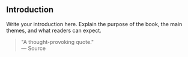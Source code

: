 ## Introduction

Write your introduction here. Explain the purpose of the book, the main themes, and what readers can expect.

> "A thought-provoking quote."  
> — Source
